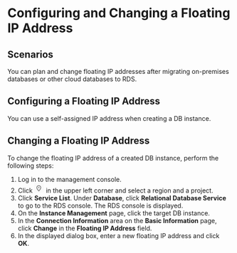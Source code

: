 # Configuring and Changing a Floating IP Address<a name="rds_05_0024"></a>

## Scenarios<a name="section48273313131053"></a>

You can plan and  change floating IP addresses  after migrating on-premises databases or other cloud databases to RDS.

## Configuring a Floating IP Address<a name="section8474436184218"></a>

You can use a  self-assigned IP address  when creating a DB instance.

## Changing a Floating IP Address<a name="section593175034210"></a>

To  change the floating IP address  of a created DB instance, perform the following steps:

1.  Log in to the management console.
2.  Click  ![](figures/region.png)  in the upper left corner and select a region and a project.
3.  Click  **Service List**. Under  **Database**, click  **Relational Database Service**  to go to the RDS console. The RDS console is displayed.
4.  On the  **Instance Management**  page, click the target DB instance.
5.  In the  **Connection Information**  area on the  **Basic Information**  page, click  **Change**  in the  **Floating IP Address**  field.
6.  In the displayed dialog box, enter a new floating IP address and click  **OK**.

